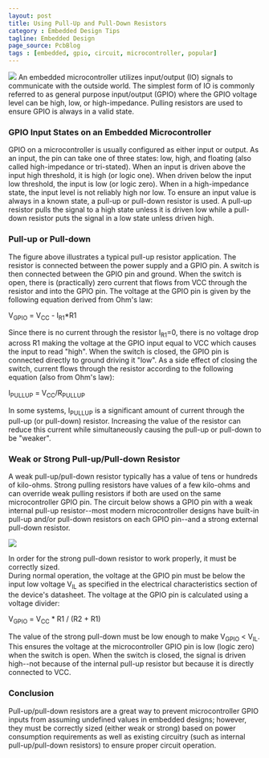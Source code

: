 ```yaml
---
layout: post
title: Using Pull-Up and Pull-Down Resistors
category : Embedded Design Tips
tagline: Embedded Design
page_source: PcbBlog
tags : [embedded, gpio, circuit, microcontroller, popular]
---
```


<img class="post_image" src="{{ BASE_PATH }}/images/pullup.svg" />
An embedded microcontroller utilizes input/output (IO) signals to
communicate with the outside world.  The simplest form of IO is
commonly referred to as general purpose input/output (GPIO) where
the GPIO voltage level can be high, low, or high-impedance.  Pulling
resistors are used to ensure GPIO is always in a valid state.

### GPIO Input States on an Embedded Microcontroller

GPIO on a microcontroller is usually configured as either input or
output.  As an input, the pin can take one of three states: low,
high, and floating (also called high-impedance or tri-stated).  When
an input is driven above the input high threshold, it is high
(or logic one).  When driven below the input low threshold, the
input is low (or logic zero).  When in a high-impedance state, the
input level is not reliably high nor low.  To ensure an input value
is always in a known state, a pull-up or pull-down resistor is
used.  A pull-up resistor pulls the signal to a high state unless it is
driven low while a pull-down resistor puts the signal in a low state unless driven high.

### Pull-up or Pull-down

The figure above illustrates a typical pull-up resistor
application.  The resistor is connected between the power supply and a GPIO
pin.  A switch is then connected between the GPIO pin and ground.  When the
switch is open, there is (practically) zero current that flows from
VCC through the resistor and into the GPIO pin.  The voltage at the
GPIO pin is given by the following equation derived from Ohm's law:

V<sub>GPIO</sub> <span>=</span>  V<sub>CC</sub> \-  I<sub>R1</sub>\*R1

Since there is no current through the resistor I<sub>R1</sub>=0, there
is no voltage drop across R1 making the voltage at the GPIO input equal
to VCC which causes the input to read "high".  When the switch is closed,
the GPIO pin is connected directly to ground driving it "low".  As a side
effect of closing the switch, current flows through the resistor according
to the following equation (also from Ohm's law):

I<sub>PULLUP</sub> = V<sub>CC</sub>/R<sub>PULLUP</sub>

In some systems, I<sub>PULLUP</sub> is a significant amount of current through
the pull-up (or pull-down) resistor.  Increasing the value of the resistor can
reduce this current while simultaneously causing the pull-up or pull-down to be "weaker".

### Weak or Strong Pull-up/Pull-down Resistor

A weak pull-up/pull-down resistor typically has a value of tens or hundreds
of kilo-ohms.  Strong pulling resistors have values of a few kilo-ohms
and can override weak pulling resistors if both are used on the same
microcontroller GPIO pin.  The circuit below shows a GPIO pin with a
weak internal pull-up resistor--most modern microcontroller designs
have built-in pull-up and/or pull-down resistors on each GPIO pin--and
a strong external pull-down resistor.

<img class="post_image" src="{{ BASE_PATH }}/images/internalpullup2.svg" />

In order for the strong pull-down resistor to work properly, it must be correctly sized.  
During normal operation, the voltage at the GPIO pin must be below the input low
voltage V<sub>IL</sub> as specified in the electrical characteristics section of the
device's datasheet.  The voltage at the GPIO pin is calculated using a voltage divider:

V<sub>GPIO</sub> = V<sub>CC</sub> \* R1 / (R2 + R1)

The value of the strong pull-down must be low enough to make V<sub>GPIO</sub> < V<sub>IL</sub>.  
This ensures the voltage at the microcontroller GPIO pin is low (logic zero)
when the switch is open.  When the switch is closed, the signal is driven high--not
because of the internal pull-up resistor but because it is directly connected to VCC.

### Conclusion

Pull-up/pull-down resistors are a great way to prevent microcontroller GPIO inputs
from assuming undefined values in embedded designs; however, they must be correctly
sized (either weak or strong) based on power consumption requirements as well as
existing circuitry (such as internal pull-up/pull-down resistors) to ensure proper
circuit operation.
